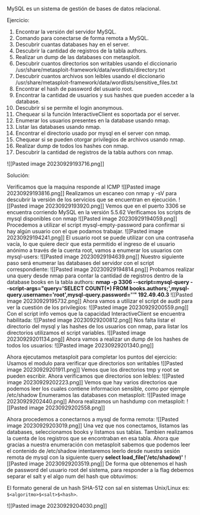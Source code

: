 MySQL es un sistema de gestión de bases de datos relacional.

Ejercicio:
1. Encontrar la versión del servidor MySQL.
2. Comando para conectarse de forma remota a MySQL.
3. Descubrir cuantas databases hay en el server.
4. Descubrir la cantidad de registros de la tabla authors.
5. Realizar un dump de las databases con metasploit.
6. Descubrir cuantos directorios son writables usando el diccionario /usr/share/metasploit-framework/data/wordlists/directory.txt
7. Descubrir cuantos archivos son leíbles usando el diccionario /usr/share/metasploit-framework/data/wordlists/sensitive_files.txt
8. Encontrar el hash de password del usuario root.
9. Encontrar la cantidad de usuarios y sus hashes que pueden acceder a la database.
10. Descubrir si se permite el login anonymous.
11. Chequear si la función InteractiveClient es soportada por el server.
12. Enumerar los usuarios presentes en la database usando nmap.
13. Listar las databases usando nmap.
14. Encontrar el directorio usado por mysql en el server con nmap.
15. Chequear si se pueden otorgar privilegios de archivos usando nmap.
16. Realizar dump de todos los hashes con nmap.
17. Descubrir la cantidad de registros de la tabla authors con nmap.

![[Pasted image 20230929193716.png]]


Solución:

Verificamos que la maquina responde al ICMP
![[Pasted image 20230929193816.png]]
Realizamos un escaneo con nmap y -sV para descubrir la versión de los servicios que se encuentran en ejecución.
![[Pasted image 20230929193920.png]]
Vemos que en el puerto 3306 se encuentra corriendo MySQL en la versión 5.5.62
Verificamos los scripts de mysql disponibles con nmap
![[Pasted image 20230929194059.png]]
Procedemos a utilizar el script mysql-empty-password para confirmar si hay algún usuario con el que podamos trabajar.
![[Pasted image 20230929194241.png]]
El usuario root se puede utilizar con una contraseña vacía, lo que quiere decir que esta permitido el ingreso de el usuario anónimo a través de la cuenta root, vamos a enumerar los usuarios con mysql-users:
![[Pasted image 20230929194639.png]]
Nuestro siguiente paso será enumerar las databases del servidor con el script correspondiente:
![[Pasted image 20230929194814.png]]
Probamos realizar una query desde nmap para contar la cantidad de registros dentro de la database books en la tabla authors:
**nmap -p 3306 --script=mysql-query --script-args="query='SELECT COUNT(\*) FROM books.authors;',mysql-query.username='root',mysql-query.password=''" 192.49.40.3**
![[Pasted image 20230929195732.png]]
Ahora vamos a utilizar el script de audit para ver la cuestión de los privilegios:
![[Pasted image 20230929200559.png]]
Con el script info vemos que la capacidad InteractiveClient se encuentra habilitada:
![[Pasted image 20230929200812.png]]
Nos falta listar el directorio del mysql y las hashes de los usuarios con nmap, para listar los directorios utilizamos el script variables.
![[Pasted image 20230929201134.png]]
Ahora vamos a realizar un dump de los hashes de todos los usuarios:
![[Pasted image 20230929201340.png]]

Ahora ejecutamos metasploit para completar los puntos del ejercicio:
Usamos el modulo para verificar que directorios son writables
![[Pasted image 20230929201911.png]]
Vemos que los directorios tmp y root se pueden escribir.
Ahora verificamos que directorios son leíbles:
![[Pasted image 20230929202223.png]]
Vemos que hay varios directorios que podemos leer los cuales contiene informacion sensible, como por ejemple /etc/shadow
Enumeramos las databases con metasploit:
![[Pasted image 20230929202440.png]]
Ahora realizamos un hashdump con metasploit:
![[Pasted image 20230929202558.png]]

Ahora procedemos a conectarnos a mysql de forma remota:
![[Pasted image 20230929203019.png]]
Una vez que nos conectamos, listamos las databases, seleccionamos books y listamos sus tablas. Tambien realizamos la cuenta de los registros que se encontraban en esa tabla.
Ahora que gracias a nuestra enumeración con metasploit sabemos que podemos leer el contenido de /etc/shadow intentaremos leerlo desde nuestra sesión remota de mysql con la siguiente query **select load_file('/etc/shadow)'**
![[Pasted image 20230929203519.png]]
De forma que obtenemos el hash de password del usuario root del sistema, para responder a la flag debemos separar el salt y el algo num del hash que obtuvimos:

El formato general de un hash SHA-512 con sal en sistemas Unix/Linux es: `$<algoritmo>$<salt>$<hash>`.



![[Pasted image 20230929204030.png]]
